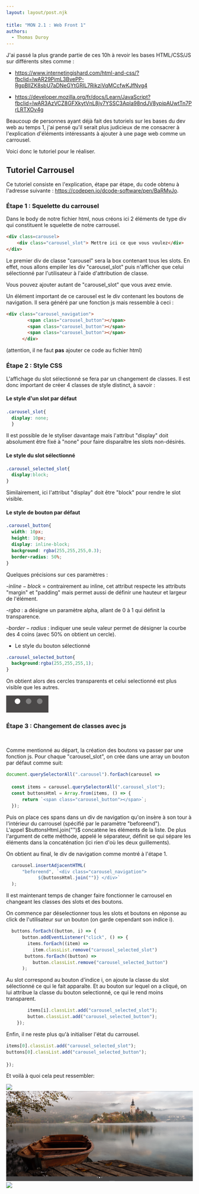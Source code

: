 ```yaml
---
layout: layout/post.njk

title: "MON 2.1 : Web Front 1"
authors:
  - Thomas Duroy 
---
```



J'ai passé la plus grande partie de ces 10h à revoir les bases HTML/CSS/JS sur différents sites comme :

* <https://www.internetingishard.com/html-and-css/?fbclid=IwAR29PimL3BvePP-RgpBlIZK8sbU7aDNeGYtGRIL7RikziVqMCcfwKJfNvg4>

* <https://developer.mozilla.org/fr/docs/Learn/JavaScript?fbclid=IwAR3AzVCZ8GFXkytVnL8jv7YSSC3Apla98ndJV8ypipAUwtTn7PrLRTXOv4g>

Beaucoup de personnes ayant déjà fait des tutoriels sur les bases du dev web au temps 1, j'ai pensé qu'il serait plus judicieux de me consacrer à l'explication d'éléments intéressants à ajouter à une page web comme un carrousel.

Voici donc le tutoriel pour le réaliser.

## Tutoriel Carrousel

Ce tutoriel consiste en l'explication, étape par étape, du code obtenu à l'adresse suivante : https://codepen.io/dcode-software/pen/BaRMvJo.

### Étape 1 : Squelette du carrousel

Dans le body de notre fichier html, nous créons ici 2 éléments de type div qui constituent le squelette de notre carrousel.

```html
<div class=carousel> 
    <div class="carousel_slot"> Mettre ici ce que vous voulez</div>
</div>
```

Le premier div de classe "carousel" sera la box contenant tous les slots. En effet, nous allons empiler les div "carousel_slot" puis n'afficher que celui sélectionné par l'utilisateur à l'aide d'attribution de classe.

Vous pouvez ajouter autant de "carousel_slot" que vous avez envie.

Un élément important de ce carousel est le div contenant les boutons de navigation. Il sera généré par une fonction js mais ressemble à ceci :

```html
<div class="carousel_navigation">
        <span class="carousel_button"></span>
        <span class="carousel_button"></span>
        <span class="carousel_button"></span>
      </div>
```

(attention, il ne faut **pas** ajouter ce code au fichier html)

### **Étape 2 : Style CSS**

L'affichage du slot sélectionné se fera par un changement de classes. Il est donc important de créer 4 classes de style distinct, à savoir :

#### Le style d'un slot par défaut

```css
.carousel_slot{
  display: none;
  }
```

Il est possible de le styliser davantage mais l'attribut "display" doit absolument être fixé à "none" pour faire disparaître les slots non-désirés.

#### Le style du slot sélectionné

```css
.carousel_selected_slot{
  display:block;
}
```

Similairement, ici l'attribut "display" doit être "block" pour rendre le slot visible.

#### Le style de bouton par défaut

```css
.carousel_button{
  width: 10px;
  height: 10px;
  display: inline-block;
  background: rgba(255,255,255,0.3);
  border-radius: 50%;
}
```

Quelques précisions sur ces paramètres :

-$inline-block$ = contrairement au inline, cet attribut respecte les attributs "margin" et "padding" mais permet aussi de définir une hauteur et largeur de l'élément.

-$rgba$ : a désigne un paramètre alpha, allant de 0 à 1 qui définit la transparence.

-$border-radius$ : indiquer une seule valeur permet de désigner la courbe des 4 coins (avec 50% on obtient un cercle).



- Le style du bouton sélectionné

```css
.carousel_selected_button{
  background:rgba(255,255,255,1);
}
```

On obtient alors des cercles transparents et celui selectionné est plus visible que les autres. 

<img src="carousel_buttons.png">

<br>

### **Étape 3 : Changement de classes avec js**
<br>

Comme mentionné au départ, la création des boutons va passer par une fonction js. Pour chaque "carousel_slot", on crée dans une array un bouton par défaut comme suit:

```js
document.querySelectorAll(".carousel").forEach(carousel =>

  const items = carousel.querySelectorAll(".carousel_slot");
  const buttonsHtml = Array.from(items, () => {
      return `<span class="carousel_button"></span>`;
  });
```
Puis on place ces spans dans un div de navigation qu'on insère à son tour à l'intérieur du carrousel (spécifié par le paramètre "beforeend"). <br>L'appel $buttonsHtml.join("")$ concatène les éléments de la liste. De plus l'argument de cette méthode, appelé le séparateur, définit se qui sépare les éléments dans la concaténation (ici rien d'où les deux guillements). <br>

On obtient au final, le div de navigation comme montré à l'étape 1.

```js
  carousel.insertAdjacentHTML(
      "beforeend", `<div class="carousel_navigation">
			${buttonsHtml.join("")} </div>`
  );
```

Il est maintenant temps de changer faire fonctionner le carrousel en changeant les classes des slots et des boutons. <br>

On commence par déselectionner tous les slots et boutons en réponse au click de l'utilisateur sur un bouton (on garde cependant son indice i).

```js
  buttons.forEach((button, i) => {
      button.addEventListener("click", () => {
        items.forEach((item) =>
          item.classList.remove("carousel_selected_slot")
       buttons.forEach((button) =>
          button.classList.remove("carousel_selected_button")
      );
```
Au slot correspond au bouton d'indice i, on ajoute la classe du slot sélectionné ce qui le fait apparaîte. Et au bouton sur lequel on a cliqué, on lui attribue la classe du bouton selectionné, ce qui le rend moins transparent.

```js
        items[i].classList.add("carousel_selected_slot");
        button.classList.add("carousel_selected_button");
    });
```

Enfin, il ne reste plus qu'à initialiser l'état du carrousel.

```js
items[0].classList.add("carousel_selected_slot");
buttons[0].classList.add("carousel_selected_button");

});
```

Et voilà à quoi cela peut ressembler:

<img src="carousel_1.png">
<img src="carousel_2.png">
<img src="carousel_3.png">
